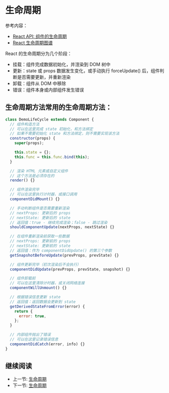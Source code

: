 # 生命周期

参考内容：

+ [React API: 组件的生命周期](https://zh-hans.reactjs.org/docs/react-component.html#the-component-lifecycle)
+ [React 生命周期图谱](https://projects.wojtekmaj.pl/react-lifecycle-methods-diagram/)

React 的生命周期分为几个阶段：

+ 挂载：组件完成数据初始化，并渲染到 DOM 树中
+ 更新：state 或 props 数据发生变化，或手动执行 forceUpdate() 后，组件判断是否需要更新，并重新渲染
+ 卸载：组件从 DOM 中移除
+ 错误：组件本身或内部组件发生错误

## 生命周期方法常用的生命周期方法：

```js
class DemoLifeCycle extends Component {
  // 组件构造方法
  // 可以在这里完成 state 初始化，和方法绑定
  // 如果不需要初始化 state 和方法绑定，则不需要实现该方法
  constructor(props) {
    super(props);

    this.state = {};
    this.func = this.func.bind(this);
  }

  // 渲染 HTML 元素或自定义组件
  // 这个方法是必须存在的
  render() {}

  // 组件渲染完毕
  // 可以在这里执行计时器，或接口调用
  componentDidMount() {}

  // 手动判断组件是否需要重新渲染
  // nextProps: 更新后的 props
  // nextState: 更新后的 state
  // 返回值：true - 继续完成渲染；false - 跳过渲染
  shouldComponentUpdate(nextProps, nextState) {}

  // 在组件重新渲染前获取一些数据
  // nextProps: 更新前的 props
  // nextState: 更新前的 state
  // 返回值：作为 componentDidUpdate() 的第三个参数
  getSnapshotBeforeUpdate(prevProps, prevState) {}

  // 组件更新完毕（初次渲染后不会执行）
  componentDidUpdate(prevProps, prevState, snapshot) {}

  // 组件卸载前
  // 可以在这里清除计时器，或关闭网络连接
  componentWillUnmount() {}

  // 根据错误信息更新 state
  // 返回值：返回数据会更新到 state
  getDerivedStateFromError(error) {
    return {
      error: true,
    };
  }

  // 内部组件抛出了错误
  // 可以在这里记录错误信息
  componentDidCatch(error, info) {}
}
```

## 继续阅读

+ 上一节: [生命周期](../vue/func/lifecycle.md)
+ 下一节: [生命周期](../angular/lifecycle.md)
